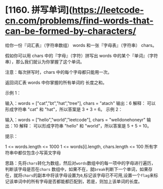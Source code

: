 # [1160. 拼写单词](https://leetcode-cn.com/problems/find-words-that-can-be-formed-by-characters/
给你一份『词汇表』（字符串数组） words 和一张『字母表』（字符串） chars。

假如你可以用 chars 中的『字母』（字符）拼写出 words 中的某个『单词』（字符串），那么我们就认为你掌握了这个单词。

注意：每次拼写时，chars 中的每个字母都只能用一次。

返回词汇表 words 中你掌握的所有单词的 长度之和。

 

示例 1：

输入：words = ["cat","bt","hat","tree"], chars = "atach"
输出：6
解释： 
可以形成字符串 "cat" 和 "hat"，所以答案是 3 + 3 = 6。
示例 2：

输入：words = ["hello","world","leetcode"], chars = "welldonehoneyr"
输出：10
解释：
可以形成字符串 "hello" 和 "world"，所以答案是 5 + 5 = 10。
 

提示：

1 <= words.length <= 1000
1 <= words[i].length, chars.length <= 100
所有字符串中都仅包含小写英文字母


思路：先将`chars`转化为数组，然后对`words`数组中的每一项中的字母进行遍历，判断该字母是否在`chars` 数组中，如果不在，就`break`判断下一个单词，如果存在，就将`chars`的副本中将该字母设置为`0`,标记该字母已不可用,设置一个`flag`来标记该单词中的所有字母是否都能都匹配到，若是，则加上该单词的长度。